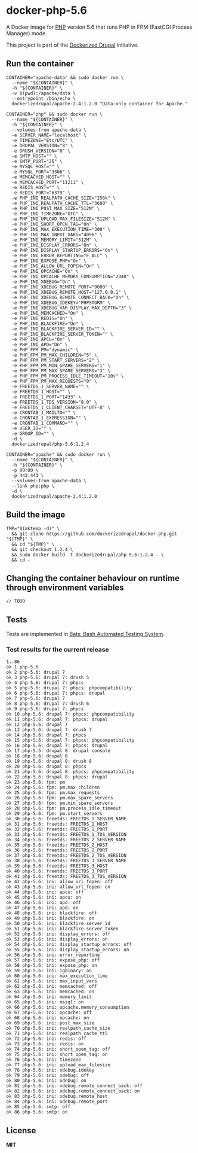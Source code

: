 # docker-php-5.6

A Docker image for [PHP](http://php.net/) version 5.6 that runs PHP in FPM (FastCGI Process Manager) mode.

This project is part of the [Dockerized Drupal](https://dockerizedrupal.com/) initiative.

## Run the container

    CONTAINER="apache-data" && sudo docker run \
      --name "${CONTAINER}" \
      -h "${CONTAINER}" \
      -v $(pwd):/apache/data \
      --entrypoint /bin/echo \
      dockerizedrupal/apache-2.4:1.2.0 "Data-only container for Apache."

    CONTAINER="php" && sudo docker run \
      --name "${CONTAINER}" \
      -h "${CONTAINER}" \
      --volumes-from apache-data \
      -e SERVER_NAME="localhost" \
      -e TIMEZONE="Etc/UTC" \
      -e DRUPAL_VERSION="8" \
      -e DRUSH_VERSION="8" \
      -e SMTP_HOST="" \
      -e SMTP_PORT="25" \
      -e MYSQL_HOST="" \
      -e MYSQL_PORT="3306" \
      -e MEMCACHED_HOST="" \
      -e MEMCACHED_PORT="11211" \
      -e REDIS_HOST="" \
      -e REDIS_PORT="6379" \
      -e PHP_INI_REALPATH_CACHE_SIZE="256k" \
      -e PHP_INI_REALPATH_CACHE_TTL="3600" \
      -e PHP_INI_POST_MAX_SIZE="512M" \
      -e PHP_INI_TIMEZONE="UTC" \
      -e PHP_INI_UPLOAD_MAX_FILESIZE="512M" \
      -e PHP_INI_SHORT_OPEN_TAG="On" \
      -e PHP_INI_MAX_EXECUTION_TIME="300" \
      -e PHP_INI_MAX_INPUT_VARS="4096" \
      -e PHP_INI_MEMORY_LIMIT="512M" \
      -e PHP_INI_DISPLAY_ERRORS="On" \
      -e PHP_INI_DISPLAY_STARTUP_ERRORS="On" \
      -e PHP_INI_ERROR_REPORTING="E_ALL" \
      -e PHP_INI_EXPOSE_PHP="On" \
      -e PHP_INI_ALLOW_URL_FOPEN="On" \
      -e PHP_INI_OPCACHE="On" \
      -e PHP_INI_OPCACHE_MEMORY_CONSUMPTION="2048" \
      -e PHP_INI_XDEBUG="On" \
      -e PHP_INI_XDEBUG_REMOTE_PORT="9000" \
      -e PHP_INI_XDEBUG_REMOTE_HOST="127.0.0.1" \
      -e PHP_INI_XDEBUG_REMOTE_CONNECT_BACK="On" \
      -e PHP_INI_XDEBUG_IDEKEY="PHPSTORM" \
      -e PHP_INI_XDEBUG_VAR_DISPLAY_MAX_DEPTH="3" \
      -e PHP_INI_MEMCACHED="On" \
      -e PHP_INI_REDIS="On" \
      -e PHP_INI_BLACKFIRE="On" \
      -e PHP_INI_BLACKFIRE_SERVER_ID="" \
      -e PHP_INI_BLACKFIRE_SERVER_TOKEN="" \
      -e PHP_INI_APCU="On" \
      -e PHP_INI_APD="On" \
      -e PHP_FPM_PM="dynamic" \
      -e PHP_FPM_PM_MAX_CHILDREN="5" \
      -e PHP_FPM_PM_START_SERVERS="2" \
      -e PHP_FPM_PM_MIN_SPARE_SERVERS="1" \
      -e PHP_FPM_PM_MAX_SPARE_SERVERS="3" \
      -e PHP_FPM_PM_PROCESS_IDLE_TIMEOUT="10s" \
      -e PHP_FPM_PM_MAX_REQUESTS="0" \
      -e FREETDS_1_SERVER_NAME="" \
      -e FREETDS_1_HOST="" \
      -e FREETDS_1_PORT="1433" \
      -e FREETDS_1_TDS_VERSION="8.0" \
      -e FREETDS_1_CLIENT_CHARSET="UTF-8" \
      -e CRONTAB_1_MAILTO="" \
      -e CRONTAB_1_EXPRESSION="" \
      -e CRONTAB_1_COMMAND="" \
      -e USER_ID="" \
      -e GROUP_ID="" \
      -d \
      dockerizedrupal/php-5.6:1.2.4

    CONTAINER="apache" && sudo docker run \
      --name "${CONTAINER}" \
      -h "${CONTAINER}" \
      -p 80:80 \
      -p 443:443 \
      --volumes-from apache-data \
      --link php:php \
      -d \
      dockerizedrupal/apache-2.4:1.2.0
      
## Build the image

    TMP="$(mktemp -d)" \
      && git clone https://github.com/dockerizedrupal/docker-php.git "${TMP}" \
      && cd "${TMP}" \
      && git checkout 1.2.4 \
      && sudo docker build -t dockerizedrupal/php-5.6:1.2.4 . \
      && cd -

## Changing the container behaviour on runtime through environment variables

    // TODO

## Tests

Tests are implemented in [Bats: Bash Automated Testing System](https://github.com/sstephenson/bats).

### Test results for the current release

    1..86
    ok 1 php-5.6
    ok 2 php-5.6: drupal 7
    ok 3 php-5.6: drupal 7: drush 5
    ok 4 php-5.6: drupal 7: phpcs
    ok 5 php-5.6: drupal 7: phpcs: phpcompatibility
    ok 6 php-5.6: drupal 7: phpcs: drupal
    ok 7 php-5.6: drupal 7
    ok 8 php-5.6: drupal 7: drush 6
    ok 9 php-5.6: drupal 7: phpcs
    ok 10 php-5.6: drupal 7: phpcs: phpcompatibility
    ok 11 php-5.6: drupal 7: phpcs: drupal
    ok 12 php-5.6: drupal 7
    ok 13 php-5.6: drupal 7: drush 7
    ok 14 php-5.6: drupal 7: phpcs
    ok 15 php-5.6: drupal 7: phpcs: phpcompatibility
    ok 16 php-5.6: drupal 7: phpcs: drupal
    ok 17 php-5.5: drupal 8: drupal console
    ok 18 php-5.6: drupal 8
    ok 19 php-5.6: drupal 8: drush 8
    ok 20 php-5.6: drupal 8: phpcs
    ok 21 php-5.6: drupal 8: phpcs: phpcompatibility
    ok 22 php-5.6: drupal 8: phpcs: drupal
    ok 23 php-5.6: fpm: pm
    ok 24 php-5.6: fpm: pm.max_children
    ok 25 php-5.6: fpm: pm.max_requests
    ok 26 php-5.6: fpm: pm.max_spare_servers
    ok 27 php-5.6: fpm: pm.min_spare_servers
    ok 28 php-5.6: fpm: pm.process_idle_timeout
    ok 29 php-5.6: fpm: pm.start_servers
    ok 30 php-5.6: freetds: FREETDS_1_SERVER_NAME
    ok 31 php-5.6: freetds: FREETDS_1_HOST
    ok 32 php-5.6: freetds: FREETDS_1_PORT
    ok 33 php-5.6: freetds: FREETDS_1_TDS_VERSION
    ok 34 php-5.6: freetds: FREETDS_2_SERVER_NAME
    ok 35 php-5.6: freetds: FREETDS_2_HOST
    ok 36 php-5.6: freetds: FREETDS_2_PORT
    ok 37 php-5.6: freetds: FREETDS_2_TDS_VERSION
    ok 38 php-5.6: freetds: FREETDS_3_SERVER_NAME
    ok 39 php-5.6: freetds: FREETDS_3_HOST
    ok 40 php-5.6: freetds: FREETDS_3_PORT
    ok 41 php-5.6: freetds: FREETDS_3_TDS_VERSION
    ok 42 php-5.6: ini: allow_url_fopen: off
    ok 43 php-5.6: ini: allow_url_fopen: on
    ok 44 php-5.6: ini: apcu: off
    ok 45 php-5.6: ini: apcu: on
    ok 46 php-5.6: ini: apd: off
    ok 47 php-5.6: ini: apd: on
    ok 48 php-5.6: ini: blackfire: off
    ok 49 php-5.6: ini: blackfire: on
    ok 50 php-5.6: ini: blackfire.server_id
    ok 51 php-5.6: ini: blackfire.server_token
    ok 52 php-5.6: ini: display_errors: off
    ok 53 php-5.6: ini: display_errors: on
    ok 54 php-5.6: ini: display_startup_errors: off
    ok 55 php-5.6: ini: display_startup_errors: on
    ok 56 php-5.6: ini: error_reporting
    ok 57 php-5.6: ini: expose_php: off
    ok 58 php-5.6: ini: expose_php: on
    ok 59 php-5.6: ini: igbinary: on
    ok 60 php-5.6: ini: max_execution_time
    ok 61 php-5.6: ini: max_input_vars
    ok 62 php-5.6: ini: memcached: off
    ok 63 php-5.6: ini: memcached: on
    ok 64 php-5.6: ini: memory_limit
    ok 65 php-5.6: ini: mssql: on
    ok 66 php-5.6: ini: opcache.memory_consumption
    ok 67 php-5.6: ini: opcache: off
    ok 68 php-5.6: ini: opcache: on
    ok 69 php-5.6: ini: post_max_size
    ok 70 php-5.6: ini: realpath_cache_size
    ok 71 php-5.6: ini: realpath_cache_ttl
    ok 72 php-5.6: ini: redis: off
    ok 73 php-5.6: ini: redis: on
    ok 74 php-5.6: ini: short_open_tag: off
    ok 75 php-5.6: ini: short_open_tag: on
    ok 76 php-5.6: ini: timezone
    ok 77 php-5.6: ini: upload_max_filesize
    ok 78 php-5.6: ini: xdebug.idekey
    ok 79 php-5.6: ini: xdebug: off
    ok 80 php-5.6: ini: xdebug: on
    ok 81 php-5.6: ini: xdebug.remote_connect_back: off
    ok 82 php-5.6: ini: xdebug.remote_connect_back: on
    ok 83 php-5.6: ini: xdebug.remote_host
    ok 84 php-5.6: ini: xdebug.remote_port
    ok 85 php-5.6: smtp: off
    ok 86 php-5.6: smtp: on

## License

**MIT**
